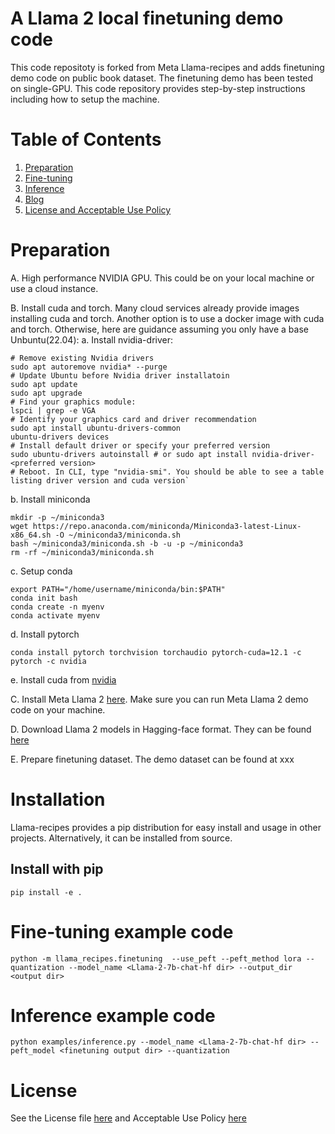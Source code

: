 # A Llama 2 local finetuning demo code

This code repositoty is forked from Meta Llama-recipes and adds finetuning demo code on public book dataset.
The finetuning demo has been tested on single-GPU. This code repository provides step-by-step instructions including how to setup the machine.


# Table of Contents
1. [Preparation](#preparation)
2. [Fine-tuning](#fine-tuning)
3. [Inference](#inference)
4. [Blog](#blog)
5. [License and Acceptable Use Policy](#license)

# Preparation
A. High performance NVIDIA GPU. This could be on your local machine or use a cloud instance.

B. Install cuda and torch. Many cloud services already provide images installing cuda and torch. 
Another option is to use a docker image with cuda and torch. Otherwise, here are guidance assuming you only have a base Unbuntu(22.04):
a. Install nvidia-driver: 
```
# Remove existing Nvidia drivers
sudo apt autoremove nvidia* --purge
# Update Ubuntu before Nvidia driver installatoin
sudo apt update
sudo apt upgrade
# Find your graphics module:
lspci | grep -e VGA
# Identify your graphics card and driver recommendation
sudo apt install ubuntu-drivers-common
ubuntu-drivers devices
# Install default driver or specify your preferred version
sudo ubuntu-drivers autoinstall # or sudo apt install nvidia-driver-<preferred version>
# Reboot. In CLI, type "nvidia-smi". You should be able to see a table listing driver version and cuda version`
```
b. Install miniconda
```
mkdir -p ~/miniconda3
wget https://repo.anaconda.com/miniconda/Miniconda3-latest-Linux-x86_64.sh -O ~/miniconda3/miniconda.sh
bash ~/miniconda3/miniconda.sh -b -u -p ~/miniconda3
rm -rf ~/miniconda3/miniconda.sh
```
c. Setup conda
```
export PATH="/home/username/miniconda/bin:$PATH"
conda init bash
conda create -n myenv
conda activate myenv
```
d. Install pytorch
```commandline
conda install pytorch torchvision torchaudio pytorch-cuda=12.1 -c pytorch -c nvidia
```
e. Install cuda from [nvidia](https://developer.nvidia.com/cuda-12-2-0-download-archive)

C. Install Meta Llama 2 [here](https://github.com/facebookresearch/llama). Make sure you can run Meta Llama 2 demo code on your machine.

D. Download Llama 2 models in Hagging-face format. They can be found [here](https://huggingface.co/meta-llama)

E. Prepare finetuning dataset. The demo dataset can be found at xxx

# Installation
Llama-recipes provides a pip distribution for easy install and usage in other projects. Alternatively, it can be installed from source.

## Install with pip
```
pip install -e .
```

# Fine-tuning example code
```
python -m llama_recipes.finetuning  --use_peft --peft_method lora --quantization --model_name <Llama-2-7b-chat-hf dir> --output_dir <output dir>
```
# Inference example code
```
python examples/inference.py --model_name <Llama-2-7b-chat-hf dir> --peft_model <finetuning output dir> --quantization
```

# License
See the License file [here](LICENSE) and Acceptable Use Policy [here](USE_POLICY.md)
